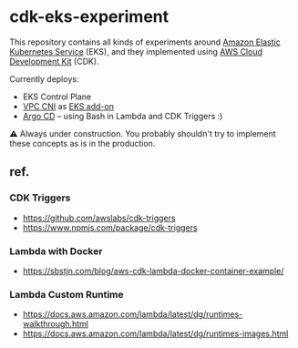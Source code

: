 # cdk-eks-experiment

This repository contains all kinds of experiments around [Amazon Elastic Kubernetes Service](https://docs.aws.amazon.com/eks/latest/userguide/what-is-eks.html) (EKS), and they implemented using [AWS Cloud Development Kit](https://docs.aws.amazon.com/cdk/latest/guide/home.html) (CDK).

Currently deploys:

- EKS Control Plane
- [VPC CNI](https://docs.aws.amazon.com/eks/latest/userguide/pod-networking.html) as [EKS add-on](https://aws.amazon.com/blogs/containers/introducing-amazon-eks-add-ons/)
- [Argo CD](https://argoproj.github.io/argo-cd/) – using Bash in Lambda and CDK Triggers :)

⚠️ Always under construction. You probably shouldn't try to implement these concepts as is in the production.

## ref.

### CDK Triggers

- https://github.com/awslabs/cdk-triggers
- https://www.npmjs.com/package/cdk-triggers

### Lambda with Docker

- https://sbstjn.com/blog/aws-cdk-lambda-docker-container-example/

### Lambda Custom Runtime

- https://docs.aws.amazon.com/lambda/latest/dg/runtimes-walkthrough.html
- https://docs.aws.amazon.com/lambda/latest/dg/runtimes-images.html
